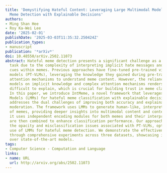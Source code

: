 ```yaml
---
title: 'Demystifying Hateful Content: Leveraging Large Multimodal Models for Hateful
  Meme Detection with Explainable Decisions'
authors:
- Ming Shan Hee
- Roy Ka-Wei Lee
date: '2025-02-01'
publishDate: '2025-03-03T11:35:32.250424Z'
publication_types:
- manuscript
publication: '*arXiv*'
doi: 10.48550/arXiv.2502.11073
abstract: Hateful meme detection presents a significant challenge as a multimodal
  task due to the complexity of interpreting implicit hate messages and contextual
  cues within memes. Previous approaches have fine-tuned pre-trained vision-language
  models (PT-VLMs), leveraging the knowledge they gained during pre-training and their
  attention mechanisms to understand meme content. However, the reliance of these
  models on implicit knowledge and complex attention mechanisms renders their decisions
  difficult to explain, which is crucial for building trust in meme classification.
  In this paper, we introduce IntMeme, a novel framework that leverages Large Multimodal
  Models (LMMs) for hateful meme classification with explainable decisions. IntMeme
  addresses the dual challenges of improving both accuracy and explainability in meme
  moderation. The framework uses LMMs to generate human-like, interpretive analyses
  of memes, providing deeper insights into multimodal content and context. Additionally,
  it uses independent encoding modules for both memes and their interpretations, which
  are then combined to enhance classification performance. Our approach addresses
  the opacity and misclassification issues associated with PT-VLMs, optimizing the
  use of LMMs for hateful meme detection. We demonstrate the effectiveness of IntMeme
  through comprehensive experiments across three datasets, showcasing its superiority
  over state-of-the-art models.
tags:
- Computer Science - Computation and Language
links:
- name: URL
  url: http://arxiv.org/abs/2502.11073
---
```

